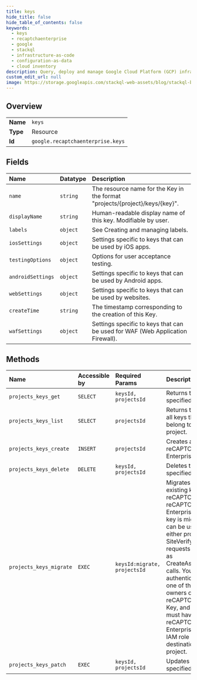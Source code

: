 ```yaml
---
title: keys
hide_title: false
hide_table_of_contents: false
keywords:
  - keys
  - recaptchaenterprise
  - google    
  - stackql
  - infrastructure-as-code
  - configuration-as-data
  - cloud inventory
description: Query, deploy and manage Google Cloud Platform (GCP) infrastructure and resources using SQL
custom_edit_url: null
image: https://storage.googleapis.com/stackql-web-assets/blog/stackql-blog-post-featured-image.png
---
```

  
    

## Overview
<table><tbody>
<tr><td><b>Name</b></td><td><code>keys</code></td></tr>
<tr><td><b>Type</b></td><td>Resource</td></tr>
<tr><td><b>Id</b></td><td><code>google.recaptchaenterprise.keys</code></td></tr>
</tbody></table>

## Fields
| Name | Datatype | Description |
|:-----|:---------|:------------|
| `name` | `string` | The resource name for the Key in the format "projects/{project}/keys/{key}". |
| `displayName` | `string` | Human-readable display name of this key. Modifiable by user. |
| `labels` | `object` | See Creating and managing labels. |
| `iosSettings` | `object` | Settings specific to keys that can be used by iOS apps. |
| `testingOptions` | `object` | Options for user acceptance testing. |
| `androidSettings` | `object` | Settings specific to keys that can be used by Android apps. |
| `webSettings` | `object` | Settings specific to keys that can be used by websites. |
| `createTime` | `string` | The timestamp corresponding to the creation of this Key. |
| `wafSettings` | `object` | Settings specific to keys that can be used for WAF (Web Application Firewall). |
## Methods
| Name | Accessible by | Required Params | Description |
|:-----|:--------------|:----------------|:------------|
| `projects_keys_get` | `SELECT` | `keysId, projectsId` | Returns the specified key. |
| `projects_keys_list` | `SELECT` | `projectsId` | Returns the list of all keys that belong to a project. |
| `projects_keys_create` | `INSERT` | `projectsId` | Creates a new reCAPTCHA Enterprise key. |
| `projects_keys_delete` | `DELETE` | `keysId, projectsId` | Deletes the specified key. |
| `projects_keys_migrate` | `EXEC` | `keysId:migrate, projectsId` | Migrates an existing key from reCAPTCHA to reCAPTCHA Enterprise. Once a key is migrated, it can be used from either product. SiteVerify requests are billed as CreateAssessment calls. You must be authenticated as one of the current owners of the reCAPTCHA Site Key, and your user must have the reCAPTCHA Enterprise Admin IAM role in the destination project. |
| `projects_keys_patch` | `EXEC` | `keysId, projectsId` | Updates the specified key. |
